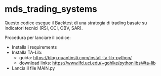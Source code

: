 # mds_trading_systems
Questo codice esegue il Backtest di una strategia di trading basate su indicatori tecnici (RSI, CCI, OBV, SAR).

Procedura per lanciare il codice:
- Installa i requirements
- Installa TA-Lib:
  - guida: https://blog.quantinsti.com/install-ta-lib-python/
  - download links: https://www.lfd.uci.edu/~gohlke/pythonlibs/#ta-lib
- Lancia il file MAIN.py
